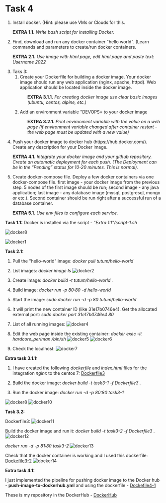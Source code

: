 # Task 4 #

<ol>
  <li>Install docker. (Hint: please use VMs or Clouds  for this.
    <p><b>EXTRA 1.1.</b><i> Write bash script for installing Docker. </p></i></li>
    
  <li>Find, download and run any docker container "hello world". (Learn commands and parameters to create/run docker containers.
<p><b>EXTRA 2.1.</b> <i>Use image with html page, edit html page and paste text: Username 2022</i></p></li>
  <li>Taks 3:
    <ol>
      <li> Create your Dockerfile for building a docker image. Your docker image should run any web application (nginx, apache, httpd). Web application should be located inside the docker image. 
      <ol><p><b>EXTRA 3.1.1.</b> <i>For creating docker image use clear basic images (ubuntu, centos, alpine, etc.)</i></p></ol>
      </li>
      <li>Add an environment variable "DEVOPS=<username> to your docker image 
 <ol><p><b>EXTRA 3.2.1.</b> <i>Print environment variable with the value on a web page (if environment variable changed after container restart - the web page must be updated with a new value)</i></p></ol></li>
    </ol>
  </li>
  <li>Push your docker image to docker hub (https://hub.docker.com/). Create any description for your Docker image. 
<b><p>EXTRA 4.1.</b><i> Integrate your docker image and your github repository. Create an automatic deployment for each push. (The Deployment can be in the “Pending” status for 10-20 minutes. This is normal).</i></p></li>
<li> Create docker-compose file. Deploy a few docker containers via one docker-compose file. 
first image - your docker image from the previous step. 5 nodes of the first image should be run;
second image - any java application;
last image - any database image (mysql, postgresql, mongo or etc.).
Second container should be run right after a successful run of a database container.
	<p><b>EXTRA 5.1.</b> <i>Use env files to configure each service.</i></p></li>
</ol>

__Task 1.1:__ Docker is installed via the script - *"Extra 1.1"/script-1.sh*

![docker8](./images/Screenshot_7.jpg)

![docker1](./images/Screenshot_1.jpg)

__Task 2.1:__
1. Pull the "hello-world" image:
*docker pull tutum/hello-world*

2. List images:
*docker image ls*
![docker2](./images/Screenshot_3.jpg)

3. Create image:
   *docker build -t tutum/hello-world .*

4. Build image:
*docker run -p 80:80 -d hello-world*

5. Start the image: *sudo docker run -d -p 80 tutum/hello-world*
   
6. It will print the new container ID (like 31e17b0746e4). Get the allocated external port: *sudo docker port 31e17b0746e4 80*

7. List of all running images:
 ![docker4](./images/Screenshot_4.jpg)

8. Edit the web page inside the existing container: *docker exec -it hardcore_perlman /bin/sh*
   ![docker5](./images/Screenshot_5.jpg)
   ![docker6](./images/Screenshot_6.jpg)

9. Check the localhost:
   ![docker7](./images/Screenshot_2.jpg)


__Extra task 3.1.1:__
1. I have created the following *dockerfile* and *index.html* files for the integration *nginx* to the centos 7:
 [Dockerfile3](https://github.com/ogonek2210/DevOps_SandBox/tree/master/Task4/Extra-3-1)

2. Build the docker image:
    *docker build -t task3-1 -f Dockerfile3 .*

3. Run the docker image: 
    *docker run -d -p 80:80 task3-1*

 ![docker8](./images/Screenshot_8.jpg)
 ![docker10](./images/Screenshot_10.jpg)

__Task 3.2:__

Dockerfile3:
 ![docker11](./images/Screenshot_11.jpg)

Build the docker image and run it:
*docker build -t task3-2 -f Dockerfile3 .*
![docker12](./images/Screenshot_12.jpg)

*docker run -d -p 81:80 task3-2*
![docker13](./images/Screenshot_13.jpg)

Check that the docker container is working and I used this dockerfile:
[Dockefile3-2](https://github.com/ogonek2210/DevOps_SandBox/tree/master/Task4/Basic-task-3-2)
![docker14](./images/Screenshot_14.jpg)

__Extra task 4.1:__

I just implemented the pipeline for pushing docker image to the Docker hub - **push-image-to-dockerhub.yml** and using the dockerfile - 
[Dockefile4-1](https://github.com/ogonek2210/DevOps_SandBox/tree/master/Task4/Extra-4-1)

These is my repository in the DockerHub -
[DockerHub](https://hub.docker.com/r/ogonek22101989/centos7-with-nginx)